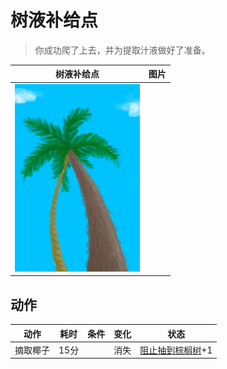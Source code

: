 # 树液补给点  
> 你成功爬了上去，并为提取汁液做好了准备。  
  
  树液补给点  |   图片   
 ----  |  ----:   
   |  <img decoding="async" src="Sprite/SapStation.png" href="a.md" style="max-width:300px;max-height:300px;">   
  
## 动作  
动作  |  耗时  |  条件  |  变化  |  状态  
----  |  ----  |  ----  |  ----  |  ----  
摘取椰子<br>  |  15分  |    |  消失  |  [阻止抽到棕榈树](PalmTreeKiller.md)+1  
